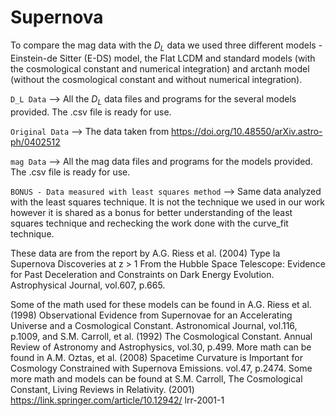 # Supernova

To compare the mag data with the $D_L$ data we used three different models - Einstein-de Sitter (E-DS) model, the Flat LCDM and standard models (with the cosmological constant and numerical integration) and arctanh model (without the cosmological constant and without numerical integration).  

`D_L Data` --> All the $D_L$ data files and programs for the several models provided. The .csv file is ready for use.

`Original Data` --> The data taken from https://doi.org/10.48550/arXiv.astro-ph/0402512

`mag Data` --> All the mag data files and programs for the models provided. The .csv file is ready for use.

`BONUS - Data measured with least squares method` --> Same data analyzed with the least squares technique. It is not the technique we used in our work however it is shared as a bonus for better understanding of the least squares technique and rechecking the work done with the curve_fit technique.

These data are from the report by A.G. Riess et al. (2004) Type Ia Supernova Discoveries at z > 1 From the Hubble Space Telescope: Evidence for Past Deceleration and Constraints on Dark Energy Evolution. Astrophysical Journal, vol.607, p.665. 

Some of the math used for these models can be found in A.G. Riess et al. (1998) Observational Evidence from Supernovae for an Accelerating Universe and a Cosmological Constant. Astronomical Journal, vol.116, p.1009, and S.M. Carroll, et al. (1992) The Cosmological Constant. Annual Review of Astronomy and  Astrophysics, vol.30, p.499. More math can be found in A.M. Oztas, et al. (2008) Spacetime Curvature is Important for Cosmology Constrained with Supernova Emissions. vol.47,  p.2474. Some more math and models can be found at S.M. Carroll, The Cosmological Constant, Living Reviews in Relativity. (2001) https://link.springer.com/article/10.12942/ lrr-2001-1
